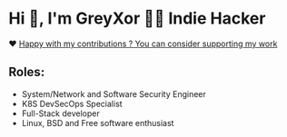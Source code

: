 # Hi 👋, I'm GreyXor 👨‍💻 Indie Hacker

❤️ [Happy with my contributions ? You can consider supporting my work](https://ko-fi.com/greyxor)

## Roles:
- System/Network and Software Security Engineer
- K8S DevSecOps Specialist
- Full-Stack developer
- Linux, BSD and Free software enthusiast
